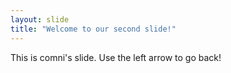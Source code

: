```yaml
---
layout: slide
title: "Welcome to our second slide!"
---
```

This is comni's slide.
Use the left arrow to go back!
